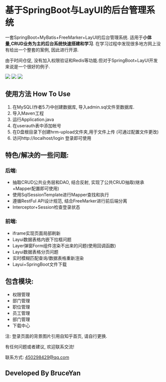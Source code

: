 # 基于SpringBoot与LayUI的后台管理系统
一套SpringBoot+MyBatis+FreeMarker+LayUI的后台管理系统.
适用于**小体量,CRUD业务为主的后台系统快速搭建和学习**. 
在学习过程中发现很多地方网上没有给出一个整套的案例, 因此进行开源.

由于时间仓促, 没有加入权限验证和Redis等功能.但对于SpringBoot+LayUI开发来说是一个很好的例子.

![](https://note.youdao.com/yws/public/resource/58918c59a59ab57824426ac85e456ea7/xmlnote/35F174830F724A89AAC2B1E3BB20B455/4953)
![](https://note.youdao.com/yws/public/resource/58918c59a59ab57824426ac85e456ea7/xmlnote/522EA345E7774CEAA9FC6242FD6ABD7B/4957)
![](https://note.youdao.com/yws/public/resource/58918c59a59ab57824426ac85e456ea7/xmlnote/F8C9999E4F2B4CF58D66E039DB001899/4959)
## 使用方法 How To Use
1. 在MySQL(作者5.7)中创建数据库, 导入admin.sql文件至数据库.
2. 导入Maven工程
3. 运行Application.java
4. 在userauth表中添加帐号
5. 在D盘根目录下创建hrm-upload文件夹,用于文件上传 (可通过配置文件更改)
5. 访问http://localhost/login 登录即可使用

## 特色/解决的一些问题:
### 后端:
- 抽取CRUD公共业务层和DAO, 结合反射, 实现了公共CRUD抽取(继承+Mapper配置即可使用)
- 使用SqlSessionTemplate进行Mapper查找和执行
- 遵循RestFul API设计规范, 结合FreeMarker进行前后端分离
- Interceptor+Session检查登录状态

### 前端:
- iframe实现页面局部刷新
- Layui数据表格内嵌下拉框问题
- Layer弹窗Form组件渲染不出来的问题(使用回调函数)
- Layui数据表格分页问题
- 实时模糊匹配查询/数据表格重新渲染
- Layui+SpringBoot文件下载

## 包含模块:
- 权限管理
- 部门管理
- 职位管理
- 员工管理
- 部门管理
- 下载中心

注: 登录页面的背景图片引用自知乎首页, 请自行更换.

有任何问题或者建议, 欢迎联系交流!

联系方式: 450298429@qq.com
## Developed By BruceYan
